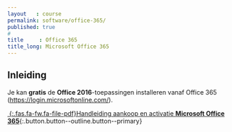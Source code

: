 ```yaml
---
layout   : course
permalink: software/office-365/
published: true
#
title     : Office 365
title_long: Microsoft Office 365
---
```


Inleiding
---------

Je kan **gratis** de **Office 2016**-toepassingen installeren vanaf Office 365 (<https://login.microsoftonline.com/>).

[*&nbsp;*{:.fas.fa-fw.fa-file-pdf}Handleiding aankoop en activatie **Microsoft Office 365**](https://studentarteveldehsbe.sharepoint.com/sites/dinar/Diensten/ADIICT/ICT/Afsprakenkader/Office%20downloaden%20en%20activeren.pdf){:.button.button--outline.button--primary}
